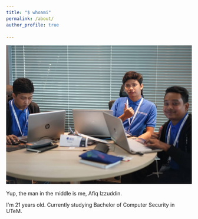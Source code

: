 ```yaml
---
title: "$ whoami"
permalink: /about/
author_profile: true

---
```


![alt text](https://github.com/afiqizzuddinz/afiqizzuddinz.github.io/blob/master/assets/fb.jpg?raw=true "cak")

Yup, the man in the middle is me, Afiq Izzuddin. 

I'm 21 years old. 
Currently studying Bachelor of Computer Security in UTeM.

